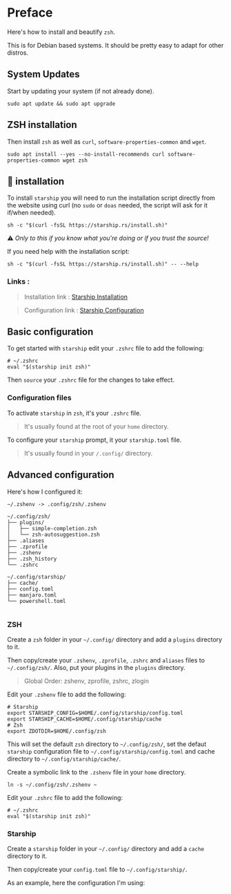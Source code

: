 # Preface

Here's how to install and beautify `zsh`.

This is for Debian based systems. It should be pretty easy to adapt for other distros.



## System Updates

Start by updating your system (if not already done).

```shell
sudo apt update && sudo apt upgrade
```



## ZSH installation

Then install `zsh` as well as `curl`, `software-properties-common` and `wget`.

```shell
sudo apt install --yes --no-install-recommends curl software-properties-common wget zsh
```



## 🚀 installation

To install `starship` you will need to run the installation script directly from the website using curl (no `sudo` or `doas` needed, the script will ask for it if/when needed).

```shell
sh -c "$(curl -fsSL https://starship.rs/install.sh)"
```

⚠ *Only to this if you know what you're doing or if you trust the source!*



If you need help with the installation script:

```shell
sh -c "$(curl -fsSL https://starship.rs/install.sh)" -- --help
```



### Links :

> Installation link : [Starship Installation](https://starship.rs/guide/#%F0%9F%9A%80-installation)

> Configuration link : [Starship Configuration](https://starship.rs/config/)





## Basic configuration

To get started with `starship` edit your `.zshrc` file to add the following:

```shell
# ~/.zshrc
eval "$(starship init zsh)"
```

Then `source` your `.zshrc` file for the changes to take effect.



### Configuration files

To activate `starship` in `zsh`, it's your `.zshrc` file.

> It's usually found at the root of your `home` directory.

To configure your `starship` prompt, it your `starship.toml` file.

> It's usually found in your `/.config/` directory.





## Advanced configuration

Here's how I configured it:

```shell
~/.zshenv -> .config/zsh/.zshenv

~/.config/zsh/
├── plugins/
│   ├── simple-completion.zsh
│   └── zsh-autosuggestion.zsh
├── .aliases
├── .zprofile
├── .zshenv
├── .zsh_history
└── .zshrc

~/.config/starship/
├── cache/
├── config.toml
├── manjaro.toml
└── powershell.toml


```



### ZSH

Create a `zsh` folder in your `~/.config/` directory and add a `plugins` directory to it.

Then copy/create your `.zshenv`, `.zprofile`, `.zshrc` and `aliases` files to `~/.config/zsh/`. Also, put your plugins in the `plugins` directory.

> Global Order: zshenv, zprofile, zshrc, zlogin



Edit your `.zshenv` file to add the following:

```shell
# Starship
export STARSHIP_CONFIG=$HOME/.config/starship/config.toml
export STARSHIP_CACHE=$HOME/.config/starship/cache
# Zsh
export ZDOTDIR=$HOME/.config/zsh

```

This will set the default `zsh` directory to `~/.config/zsh/`, set the defaut `starship` configuration file to `~/.config/starship/config.toml` and cache directory to `~/.config/starship/cache/`.



Create a symbolic link to the `.zshenv` file in your `home` directory.

```shell
ln -s ~/.config/zsh/.zshenv ~
```



Edit your `.zshrc` file to add the following:

```shell
# ~/.zshrc
eval "$(starship init zsh)"
```



### Starship

Create a `starship` folder in your `~/.config/` directory and add a `cache` directory to it.

Then copy/create your `config.toml` file to `~/.config/starship/`.



As an example, here the configuration I'm using:

```toml


```

